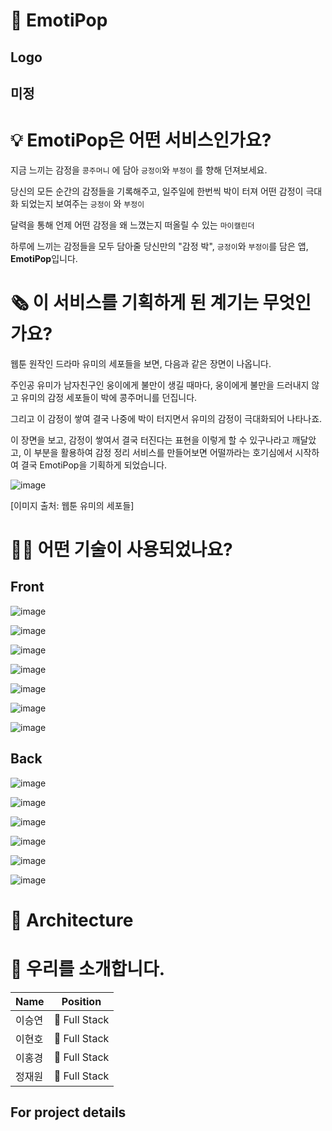 # 🎊 EmotiPop
## Logo
미정
----

# 💡 EmotiPop은 어떤 서비스인가요?

 지금 느끼는 감정을 `콩주머니` 에 담아 `긍정이`와 `부정이` 를 향해 던져보세요.

당신의 모든 순간의 감정들을 기록해주고, 일주일에 한번씩 박이 터져 어떤 감정이 극대화 되었는지 보여주는 `긍정이` 와 `부정이`

달력을 통해 언제 어떤 감정을 왜 느꼈는지 떠올릴 수 있는 `마이캘린더`

하루에 느끼는 감정들을 모두 담아줄 당신만의 "감정 박", `긍정이`와 `부정이`를 담은 앱, **EmotiPop**입니다.
 
# 🗞  이 서비스를 기획하게 된 계기는 무엇인가요?

웹툰 원작인 드라마 유미의 세포들을 보면, 다음과 같은 장면이 나옵니다. 

주인공 유미가 남자친구인 웅이에게 불만이 생길 때마다, 웅이에게 불만을 드러내지 않고 유미의 감정 세포들이 박에 콩주머니를 던집니다. 

그리고 이 감정이 쌓여 결국 나중에 박이 터지면서 유미의 감정이 극대화되어 나타나죠.

이 장면을 보고, 감정이 쌓여서 결국 터진다는 표현을 이렇게 할 수 있구나라고 깨달았고, 이 부분을 활용하여 감정 정리 서비스를 만들어보면 어떨까라는 호기심에서 시작하여 결국 EmotiPop을 기획하게 되었습니다.

 

![image](https://user-images.githubusercontent.com/73332608/143919037-05b1bde3-6be1-488b-a383-49308759a948.png)

[이미지 출처: 웹툰 유미의 세포들]

# 🕵️‍♀️ 어떤 기술이 사용되었나요?

## Front
![image](https://img.shields.io/badge/FRONT-JavaScript-%23F7DF1E?style=for-the-badge&logo=JavaScript)

![image](https://img.shields.io/badge/FRONT-React_Native-%2361DAFB?style=for-the-badge&logo=React)

![image](https://img.shields.io/badge/FRONT-React_Hooks-%2361DAFB?style=for-the-badge&logo=React)

![image](https://img.shields.io/badge/FRONT-Redux-%23764ABC?style=for-the-badge&logo=Redux)

![image](https://img.shields.io/badge/FRONT-GreenSock-%2388CE02?style=for-the-badge&logo=GreenSock)

![image](https://img.shields.io/badge/FRONT-Adobe%20Illustrator-%23FF9A00?style=for-the-badge&logo=Adobe%20Illustrator)

![image](https://img.shields.io/badge/FRONT-After%20Effects-%239999FF?style=for-the-badge&logo=Adobe%20After%20Effects)

## Back
![image](https://img.shields.io/badge/BACK-JavaScript-%23F7DF1E?style=for-the-badge&logo=JavaScript)

![image](https://img.shields.io/badge/BACK-Node.js-%23339933?style=for-the-badge&logo=Node.js)

![image](https://img.shields.io/badge/BACK-EXPRESS-%23000000?style=for-the-badge&logo=Express)

![image](https://img.shields.io/badge/BACK-Sequelize-%2352B0E7?style=for-the-badge&logo=Sequelize)

![image](https://img.shields.io/badge/BACK-MySQL-%234479A1?style=for-the-badge&logo=MySQL)


![image](https://user-images.githubusercontent.com/73332608/143913555-127c09cc-e3bd-4eea-a991-ffe1723b5c33.png)

# 🔨 Architecture


# 📢 우리를 소개합니다.
|Name|Position|
|------|---|
|이승연|🏁 Full Stack|
|이현호|🏁 Full Stack|
|이홍경|🏁 Full Stack|
|정재원|🏁 Full Stack|


## For project details

